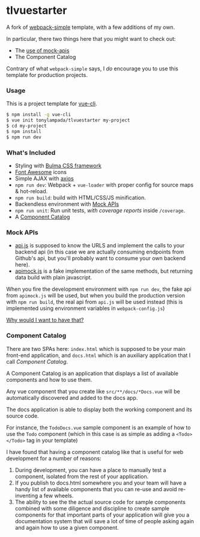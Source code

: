 # tlvuestarter

A fork of [webpack-simple](https://github.com/vuejs-templates/webpack-simple) template, with a few additions of my own.

In particular, there two things here that you might want to check out:

* The [use of mock-apis](https://medium.com/@tonylampada/javascript-mock-api-why-you-might-want-to-have-one-232b3ba46b12#.wjbs02z48)
* The Component Catalog

Contrary of what `webpack-simple` says, I *do* encourage you to use this template for production projects.

### Usage

This is a project template for [vue-cli](https://github.com/vuejs/vue-cli).

``` bash
$ npm install -g vue-cli
$ vue init tonylampada/tlvuestarter my-project
$ cd my-project
$ npm install
$ npm run dev
```

### What's Included


- Styling with [Bulma CSS framework](http://bulma.io)
- [Font Awesome](http://fontawesome.io) icons
- Simple AJAX with [axios](https://www.npmjs.com/package/axios)
- `npm run dev`: Webpack + `vue-loader` with proper config for source maps & hot-reload.
- `npm run build`: build with HTML/CSS/JS minification.
- Backendless environment with [Mock APIs](#mock-apis)
- `npm run unit`: Run unit tests, *with coverage reports* inside `/coverage`.
- A [Component Catalog](#component-catalog)

### Mock APIs

* [api.js](https://github.com/tonylampada/tlvuestarter/blob/master/template/src/api/api.js) is supposed to know the URLS and implement the calls to your backend api (in this case we are actually consuming endpoints from Github's api, but you'll probably want to consume your own backend here).
* [apimock.js](https://github.com/tonylampada/tlvuestarter/blob/master/template/src/api/apimock.js) is a fake implementation of the same methods, but returning data build with plain javascript.

When you fire the development environment with `npm run dev`, the fake api from `apimock.js` will be used, but when you build the production version with `npm run build`, the real api from `api.js` will be used instead (this is implemented using environment variables in `webpack-config.js`)

[Why would I want to have that?](https://medium.com/@tonylampada/javascript-mock-api-why-you-might-want-to-have-one-232b3ba46b12#.wjbs02z48)

### Component Catalog

There are two SPAs here: `index.html` which is supposed to be your main front-end application, and `docs.html` which is an auxiliary application that I call *Component Catalog*.

A Component Catalog is an application that displays a list of available components and how to use them.

Any vue component that you create like `src/**/docs/*Docs.vue` will be automatically discovered and added to the docs app.

The docs application is able to display both the working component and its source code.

For instance, the `TodoDocs.vue` sample component is an example of how to use the `Todo` component (which in this case is as simple as adding a `<Todo></Todo>` tag in your template)

I have found that having a component catalog like that is useful for web development for a number of reasons:

1. During development, you can have a place to manually test a component, isolated from the rest of your application.
2. If you publish to docs.html somewhere you and your team will have a handy list of available components that you can re-use and avoid re-inventing a few wheels.
3. The ability to see the the actual source code for sample components combined with some diligence and discipline to create sample components for that important parts of your application will give you a documentation system that will save a lot of time of people asking again and again how to use a given component.

